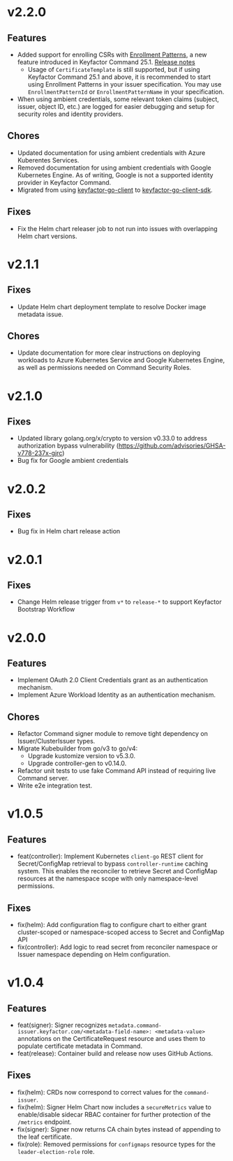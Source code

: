 # v2.2.0
## Features
- Added support for enrolling CSRs with [Enrollment Patterns](https://software.keyfactor.com/Core-OnPrem/Current/Content/ReferenceGuide/Enrollment-Patterns.htm), a new feature introduced in Keyfactor Command 25.1. [Release notes](https://software.keyfactor.com/Core-OnPrem/Current/Content/ReleaseNotes/Release2511.htm)
    - Usage of `CertificateTemplate` is still supported, but if using Keyfactor Command 25.1 and above, it is recommended to start using Enrollment Patterns in your issuer specification. You may use `EnrollmentPatternId` or `EnrollmentPatternName` in your specification.
- When using ambient credentials, some relevant token claims (subject, issuer, object ID, etc.) are logged for easier debugging and setup for security roles and identity providers.

## Chores
- Updated documentation for using ambient credentials with Azure Kuberentes Services.
- Removed documentation for using ambient credentials with Google Kubernetes Engine. As of writing, Google is not a supported identity provider in Keyfactor Command.
- Migrated from using [keyfactor-go-client](https://github.com/Keyfactor/keyfactor-go-client) to [keyfactor-go-client-sdk](https://github.com/keyfactor/keyfactor-go-client-sdk).

## Fixes
- Fix the Helm chart releaser job to not run into issues with overlapping Helm chart versions.

# v2.1.1

## Fixes
- Update Helm chart deployment template to resolve Docker image metadata issue.

## Chores
- Update documentation for more clear instructions on deploying workloads to Azure Kubernetes Service and Google Kubernetes Engine, as well as permissions needed on Command Security Roles.

# v2.1.0

## Fixes
- Updated library golang.org/x/crypto to version v0.33.0 to address authorization bypass vulnerability (https://github.com/advisories/GHSA-v778-237x-gjrc)
- Bug fix for Google ambient credentials

# v2.0.2

## Fixes
- Bug fix in Helm chart release action

# v2.0.1

## Fixes
- Change Helm release trigger from `v*` to `release-*` to support Keyfactor Bootstrap Workflow

# v2.0.0

## Features
- Implement OAuth 2.0 Client Credentials grant as an authentication mechanism.
- Implement Azure Workload Identity as an authentication mechanism.

## Chores
- Refactor Command signer module to remove tight dependency on Issuer/ClusterIssuer types.
- Migrate Kubebuilder from go/v3 to go/v4:
    - Upgrade kustomize version to v5.3.0.
    - Upgrade controller-gen to v0.14.0.
- Refactor unit tests to use fake Command API instead of requiring live Command server.
- Write e2e integration test.

# v1.0.5

## Features
* feat(controller): Implement Kubernetes `client-go` REST client for Secret/ConfigMap retrieval to bypass `controller-runtime` caching system. This enables the reconciler to retrieve Secret and ConfigMap resources at the namespace scope with only namespace-level permissions.

## Fixes
* fix(helm): Add configuration flag to configure chart to either grant cluster-scoped or namespace-scoped access to Secret and ConfigMap API
* fix(controller): Add logic to read secret from reconciler namespace or Issuer namespace depending on Helm configuration.

# v1.0.4

## Features
* feat(signer): Signer recognizes `metadata.command-issuer.keyfactor.com/<metadata-field-name>: <metadata-value>` annotations on the CertificateRequest resource and uses them to populate certificate metadata in Command.
* feat(release): Container build and release now uses GitHub Actions.

## Fixes
* fix(helm): CRDs now correspond to correct values for the `command-issuer`.
* fix(helm): Signer Helm Chart now includes a `secureMetrics` value to enable/disable sidecar RBAC container for further protection of the `/metrics` endpoint.
* fix(signer): Signer now returns CA chain bytes instead of appending to the leaf certificate.
* fix(role): Removed permissions for `configmaps` resource types for the `leader-election-role` role.
